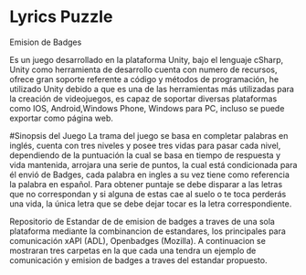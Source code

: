 # Lyrics Puzzle
Emision de Badges

Es un juego desarrollado en la plataforma Unity, bajo el lenguaje cSharp, Unity como herramienta de desarrollo cuenta con numero de recursos, ofrece gran soporte referente a código y métodos de programación, he utilizado Unity debido a que es una de las herramientas más utilizadas para la creación de videojuegos, es capaz de soportar diversas plataformas como IOS, Android,Windows Phone, Windows para PC, incluso se puede exportar como página web.



#Sinopsis del Juego
La trama del juego se basa en completar palabras en inglés, cuenta con tres niveles y posee tres vidas para pasar cada nivel, dependiendo de la puntuación la cual se basa en tiempo de respuesta y vida mantenida, arrojara una serie de puntos, la cual está condicionada para él envió de Badges, cada palabra en ingles a su vez tiene como referencia la palabra en español. Para obtener puntaje se debe disparar a las letras que no correspondan y si alguna de estas cae al suelo o te toca perderás una vida, la única letra que se debe dejar tocar es la letra correspondiente.


Repositorio de Estandar de de emision de badges a traves de una sola plataforma mediante la combinancion de estandares, los principales para comunicación xAPI (ADL), Openbadges (Mozilla). A continuacion se mostraran tres carpetas en la que cada una tendra un ejemplo de comunicación y emision de badges a traves del estandar propuesto.
